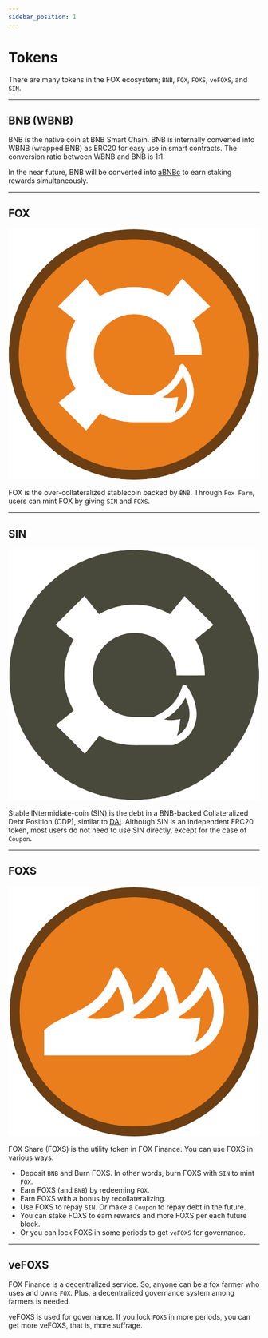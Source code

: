 ```yaml
---
sidebar_position: 1
---
```


# Tokens

There are many tokens in the FOX ecosystem; `BNB`, `FOX`, `FOXS`, `veFOXS`, and `SIN`.

---

## BNB (WBNB)

BNB is the native coin at BNB Smart Chain. BNB is internally converted into WBNB (wrapped BNB) as ERC20 for easy use in smart contracts. The conversion ratio between WBNB and BNB is 1:1.

In the near future, BNB will be converted into [aBNBc](https://www.ankr.com/bnb-liquid-staking/) to earn staking rewards simultaneously.

---

## FOX

![](../images/tokens/FOX.png)

FOX is the over-collateralized stablecoin backed by `BNB`. Through `Fox Farm`, users can mint FOX by giving `SIN` and `FOXS`.

---

## SIN

![](../images/tokens/SIN.png)

Stable INtermidiate-coin (SIN) is the debt in a BNB-backed Collateralized Debt Position (CDP), similar to [DAI](https://makerdao.com/en/whitepaper). Although SIN is an independent ERC20 token, most users do not need to use SIN directly, except for the case of `Coupon`.

---

## FOXS

![](../images/tokens/FOXS.png)

FOX Share (FOXS) is the utility token in FOX Finance. You can use FOXS in various ways:
- Deposit `BNB` and Burn FOXS. In other words, burn FOXS with `SIN` to mint `FOX`.
- Earn FOXS (and `BNB`) by redeeming `FOX`.
- Earn FOXS with a bonus by recollateralizing.
- Use FOXS to repay `SIN`. Or make a `Coupon` to repay debt in the future.
- You can stake FOXS to earn rewards and more FOXS per each future block.
- Or you can lock FOXS in some periods to get `veFOXS` for governance.

---

## veFOXS

FOX Finance is a decentralized service. So, anyone can be a fox farmer who uses and owns `FOX`. Plus, a decentralized governance system among farmers is needed.

veFOXS is used for governance. If you lock `FOXS` in more periods, you can get more veFOXS, that is, more suffrage.

